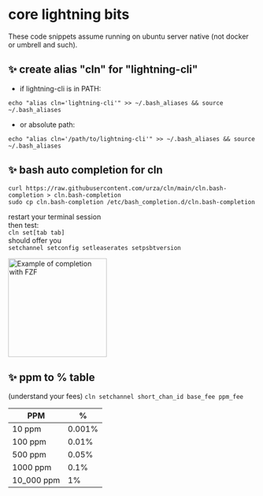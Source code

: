# core lightning bits

These code snippets assume running on ubuntu server native (not docker or umbrell and such).

## ✨ create alias "cln" for "lightning-cli" 
* if lightning-cli is in PATH:
  
`echo "alias cln='lightning-cli'" >> ~/.bash_aliases && source ~/.bash_aliases`

* or absolute path:

`echo "alias cln='/path/to/lightning-cli'" >> ~/.bash_aliases && source ~/.bash_aliases`

## ✨ bash auto completion for cln
```
curl https://raw.githubusercontent.com/urza/cln/main/cln.bash-completion > cln.bash-completion
sudo cp cln.bash-completion /etc/bash_completion.d/cln.bash-completion
```
restart your terminal session<br>
then test: <br>
`cln set[tab tab]` <br>
should offer you <br>
`setchannel setconfig setleaserates setpsbtversion`

<img alt="Example of completion with FZF" src="https://github.com/urza/cln/assets/189804/b52c006e-e67b-4c72-9039-3615cd1cfd52" width=200/>

## ✨ ppm to % table
(understand your fees)
`cln setchannel short_chan_id base_fee ppm_fee`

| PPM  | % |
| ------------- | ------------- |
| 10 ppm  | 0.001%  |
| 100 ppm  | 0.01%  |
| 500 ppm  | 0.05%  |
| 1000 ppm  | 0.1%  |
| 10_000 ppm  | 1%  |

